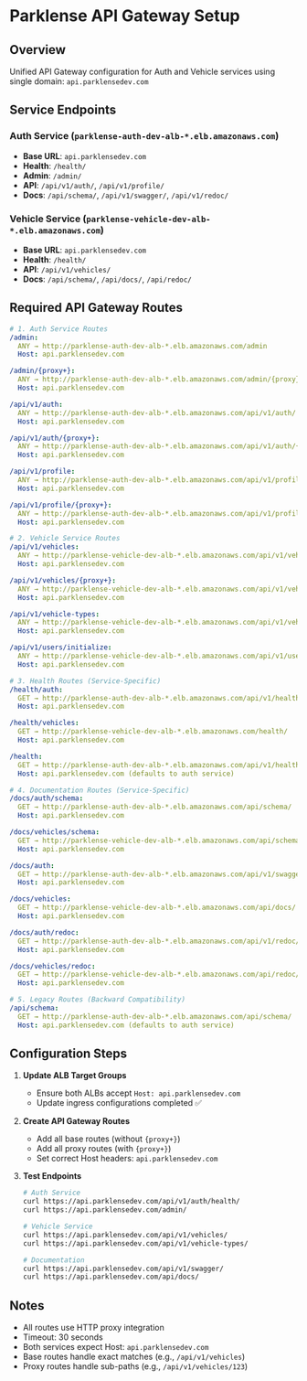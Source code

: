 # Parklense API Gateway Setup

## Overview
Unified API Gateway configuration for Auth and Vehicle services using single domain: `api.parklensedev.com`

## Service Endpoints

### Auth Service (`parklense-auth-dev-alb-*.elb.amazonaws.com`)
- **Base URL**: `api.parklensedev.com`
- **Health**: `/health/` 
- **Admin**: `/admin/`
- **API**: `/api/v1/auth/`, `/api/v1/profile/`
- **Docs**: `/api/schema/`, `/api/v1/swagger/`, `/api/v1/redoc/`

### Vehicle Service (`parklense-vehicle-dev-alb-*.elb.amazonaws.com`) 
- **Base URL**: `api.parklensedev.com`
- **Health**: `/health/`
- **API**: `/api/v1/vehicles/`
- **Docs**: `/api/schema/`, `/api/docs/`, `/api/redoc/`

## Required API Gateway Routes

```yaml
# 1. Auth Service Routes
/admin:
  ANY → http://parklense-auth-dev-alb-*.elb.amazonaws.com/admin
  Host: api.parklensedev.com

/admin/{proxy+}:
  ANY → http://parklense-auth-dev-alb-*.elb.amazonaws.com/admin/{proxy}
  Host: api.parklensedev.com

/api/v1/auth:
  ANY → http://parklense-auth-dev-alb-*.elb.amazonaws.com/api/v1/auth/
  Host: api.parklensedev.com

/api/v1/auth/{proxy+}:
  ANY → http://parklense-auth-dev-alb-*.elb.amazonaws.com/api/v1/auth/{proxy}
  Host: api.parklensedev.com

/api/v1/profile:
  ANY → http://parklense-auth-dev-alb-*.elb.amazonaws.com/api/v1/profile/
  Host: api.parklensedev.com

/api/v1/profile/{proxy+}:
  ANY → http://parklense-auth-dev-alb-*.elb.amazonaws.com/api/v1/profile/{proxy}
  Host: api.parklensedev.com

# 2. Vehicle Service Routes  
/api/v1/vehicles:
  ANY → http://parklense-vehicle-dev-alb-*.elb.amazonaws.com/api/v1/vehicles/
  Host: api.parklensedev.com

/api/v1/vehicles/{proxy+}:
  ANY → http://parklense-vehicle-dev-alb-*.elb.amazonaws.com/api/v1/vehicles/{proxy}
  Host: api.parklensedev.com

/api/v1/vehicle-types:
  ANY → http://parklense-vehicle-dev-alb-*.elb.amazonaws.com/api/v1/vehicle-types/
  Host: api.parklensedev.com

/api/v1/users/initialize:
  ANY → http://parklense-vehicle-dev-alb-*.elb.amazonaws.com/api/v1/users/initialize/
  Host: api.parklensedev.com

# 3. Health Routes (Service-Specific)
/health/auth:
  GET → http://parklense-auth-dev-alb-*.elb.amazonaws.com/api/v1/health/
  Host: api.parklensedev.com

/health/vehicles:
  GET → http://parklense-vehicle-dev-alb-*.elb.amazonaws.com/health/
  Host: api.parklensedev.com

/health:
  GET → http://parklense-auth-dev-alb-*.elb.amazonaws.com/api/v1/health/
  Host: api.parklensedev.com (defaults to auth service)

# 4. Documentation Routes (Service-Specific)
/docs/auth/schema:
  GET → http://parklense-auth-dev-alb-*.elb.amazonaws.com/api/schema/
  Host: api.parklensedev.com

/docs/vehicles/schema:
  GET → http://parklense-vehicle-dev-alb-*.elb.amazonaws.com/api/schema/
  Host: api.parklensedev.com

/docs/auth:
  GET → http://parklense-auth-dev-alb-*.elb.amazonaws.com/api/v1/swagger/
  Host: api.parklensedev.com

/docs/vehicles:
  GET → http://parklense-vehicle-dev-alb-*.elb.amazonaws.com/api/docs/
  Host: api.parklensedev.com

/docs/auth/redoc:
  GET → http://parklense-auth-dev-alb-*.elb.amazonaws.com/api/v1/redoc/
  Host: api.parklensedev.com

/docs/vehicles/redoc:
  GET → http://parklense-vehicle-dev-alb-*.elb.amazonaws.com/api/redoc/
  Host: api.parklensedev.com

# 5. Legacy Routes (Backward Compatibility)
/api/schema:
  GET → http://parklense-auth-dev-alb-*.elb.amazonaws.com/api/schema/
  Host: api.parklensedev.com (defaults to auth service)
```

## Configuration Steps

1. **Update ALB Target Groups**
   - Ensure both ALBs accept `Host: api.parklensedev.com` 
   - Update ingress configurations completed ✅

2. **Create API Gateway Routes**
   - Add all base routes (without `{proxy+}`)
   - Add all proxy routes (with `{proxy+}`)
   - Set correct Host headers: `api.parklensedev.com`

3. **Test Endpoints**
   ```bash
   # Auth Service
   curl https://api.parklensedev.com/api/v1/auth/health/
   curl https://api.parklensedev.com/admin/
   
   # Vehicle Service  
   curl https://api.parklensedev.com/api/v1/vehicles/
   curl https://api.parklensedev.com/api/v1/vehicle-types/
   
   # Documentation
   curl https://api.parklensedev.com/api/v1/swagger/
   curl https://api.parklensedev.com/api/docs/
   ```

## Notes
- All routes use HTTP proxy integration
- Timeout: 30 seconds
- Both services expect Host: `api.parklensedev.com`  
- Base routes handle exact matches (e.g., `/api/v1/vehicles`)
- Proxy routes handle sub-paths (e.g., `/api/v1/vehicles/123`)
